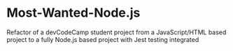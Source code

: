 # Most-Wanted-Node.js

Refactor of a devCodeCamp student project from a JavaScript/HTML based project to a fully Node.js based project with Jest testing integrated
